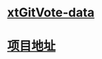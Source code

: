 # [xtGitVote-data](https://github.com/xxtg666/xtGitVote-data/issues?q=)

# [项目地址](https://github.com/xxtg666/xtGitVote)
